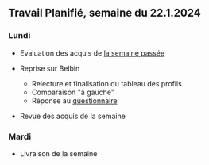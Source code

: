 ## Travail Planifié, semaine du 22.1.2024

### Lundi 

- Evaluation des acquis de [la semaine passée](2024-03.md)
- Reprise sur Belbin
  - Relecture et finalisation du tableau des profils
  - Comparaison "à gauche"
  - Réponse au [questionnaire](../Matériel/Self%20perception%20Inventory.xlsx)

- Revue des acquis de la semaine

### Mardi 

- Livraison de la semaine